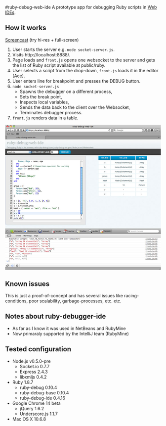 #ruby-debug-web-ide
A prototype app for debugging Ruby scripts in [Web IDEs](http://www.infoq.com/news/2009/02/web-based-ide).

## How it works

[Screencast](http://www.youtube.com/watch?v=NABtpXmdbuU) (try hi-res + full-screen)

1. User starts the server e.g. `node socket-server.js`.
2. Visits http://localhost:8888/.
3. Page loads and `front.js` opens one websocket to the server and gets the list of Ruby script
available at public/ruby.
4. User selects a script from the drop-down, `front.js` loads it in the editor (Ace).
5. User enters line for breakpoint and presses the DEBUG button.
6. `node socket-server.js`
    - Spawns the debugger on a different process,
    - Sets the break point,
    - Inspects local variables,
    - Sends the data back to the client over the Websocket,
    - Terminates debugger process.
  7. `front.js` renders data in a table.



![Image](http://github.com/synodinos/ruby-debug-web-ide/raw/master/ruby-debug-web-ide-splash.jpg)

## Known issues
This is just a proof-of-concept and has several issues like racing-conditions, poor scalability,
 garbage-processes, etc. etc.

## Notes about ruby-debugger-ide
* As far as I know it was used in NetBeans and RubyMine
* Now primaraly supported by the IntelliJ team (RubyMine)

## Tested configuration
* Node.js v0.5.0-pre
    * Socket.io 0.7.7
    * Express 2.4.3
    * libxmljs 0.4.2
* Ruby 1.8.7
    * ruby-debug 0.10.4
    * ruby-debug-base 0.10.4
    * ruby-debug-ide 0.4.16
* Google Chrome 14 beta
    * jQuery 1.6.2
    * Underscore.js 1.1.7
* Mac OS X 10.6.8

